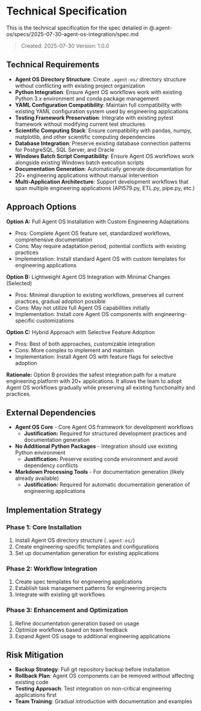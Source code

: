 # Technical Specification

This is the technical specification for the spec detailed in @.agent-os/specs/2025-07-30-agent-os-integration/spec.md

> Created: 2025-07-30
> Version: 1.0.0

## Technical Requirements

- **Agent OS Directory Structure**: Create `.agent-os/` directory structure without conflicting with existing project organization
- **Python Integration**: Ensure Agent OS workflows work with existing Python 3.x environment and conda package management
- **YAML Configuration Compatibility**: Maintain full compatibility with existing YAML configuration system used by engineering applications
- **Testing Framework Preservation**: Integrate with existing pytest framework without modifying current test structures
- **Scientific Computing Stack**: Ensure compatibility with pandas, numpy, matplotlib, and other scientific computing dependencies
- **Database Integration**: Preserve existing database connection patterns for PostgreSQL, SQL Server, and Oracle
- **Windows Batch Script Compatibility**: Ensure Agent OS workflows work alongside existing Windows batch execution scripts
- **Documentation Generation**: Automatically generate documentation for 20+ engineering applications without manual intervention
- **Multi-Application Architecture**: Support development workflows that span multiple engineering applications (API579.py, ETL.py, pipe.py, etc.)

## Approach Options

**Option A:** Full Agent OS Installation with Custom Engineering Adaptations
- Pros: Complete Agent OS feature set, standardized workflows, comprehensive documentation
- Cons: May require adaptation period, potential conflicts with existing practices
- Implementation: Install standard Agent OS with custom templates for engineering applications

**Option B:** Lightweight Agent OS Integration with Minimal Changes (Selected)
- Pros: Minimal disruption to existing workflows, preserves all current practices, gradual adoption possible
- Cons: May not utilize full Agent OS capabilities initially
- Implementation: Install core Agent OS components with engineering-specific customizations

**Option C:** Hybrid Approach with Selective Feature Adoption
- Pros: Best of both approaches, customizable integration
- Cons: More complex to implement and maintain
- Implementation: Install Agent OS with feature flags for selective adoption

**Rationale:** Option B provides the safest integration path for a mature engineering platform with 20+ applications. It allows the team to adopt Agent OS workflows gradually while preserving all existing functionality and practices.

## External Dependencies

- **Agent OS Core** - Core Agent OS framework for development workflows
  - **Justification:** Required for structured development practices and documentation generation
- **No Additional Python Packages** - Integration should use existing Python environment
  - **Justification:** Preserve existing conda environment and avoid dependency conflicts
- **Markdown Processing Tools** - For documentation generation (likely already available)
  - **Justification:** Required for automatic documentation generation of engineering applications

## Implementation Strategy

### Phase 1: Core Installation
1. Install Agent OS directory structure (`.agent-os/`)
2. Create engineering-specific templates and configurations
3. Set up documentation generation for existing applications

### Phase 2: Workflow Integration
1. Create spec templates for engineering applications
2. Establish task management patterns for engineering projects
3. Integrate with existing git workflows

### Phase 3: Enhancement and Optimization
1. Refine documentation generation based on usage
2. Optimize workflows based on team feedback
3. Expand Agent OS usage to additional engineering applications

## Risk Mitigation

- **Backup Strategy**: Full git repository backup before installation
- **Rollback Plan**: Agent OS components can be removed without affecting existing code
- **Testing Approach**: Test integration on non-critical engineering applications first
- **Team Training**: Gradual introduction with documentation and examples